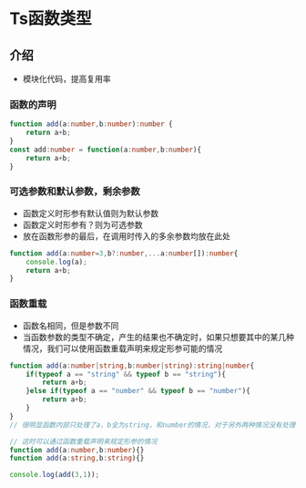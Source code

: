 # Ts函数类型

## 介绍

- 模块化代码，提高复用率

### 函数的声明
```ts
function add(a:number,b:number):number {
    return a+b;
}
const add:number = function(a:number,b:number){
    return a+b;
}
```

### 可选参数和默认参数，剩余参数
- 函数定义时形参有默认值则为默认参数
- 函数定义时形参有？则为可选参数
- 放在函数形参的最后，在调用时传入的多余参数均放在此处
```ts
function add(a:number=3,b?:number,...a:number[]):number{
    console.log(a);
    return a+b;
}
```

### 函数重载
- 函数名相同，但是参数不同
- 当函数参数的类型不确定，产生的结果也不确定时，如果只想要其中的某几种情况，我们可以使用函数重载声明来规定形参可能的情况
```ts
function add(a:number|string,b:number|string):string|number{
    if(typeof a == "string" && typeof b == "string"){
        return a+b;
    }else if(typeof a == "number" && typeof b == "number"){
        return a+b;
    }
}
// 很明显函数内部只处理了a，b全为string，和number的情况，对于另外两种情况没有处理也不会报错

// 这时可以通过函数重载声明来规定形参的情况
function add(a:number,b:number){}
function add(a:string,b:string){}

console.log(add(3,1));

```